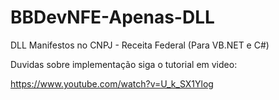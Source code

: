 # BBDevNFE-Apenas-DLL
DLL Manifestos no CNPJ - Receita Federal (Para VB.NET e C#)

Duvidas sobre implementação siga o tutorial em video:

https://www.youtube.com/watch?v=U_k_SX1Ylog



